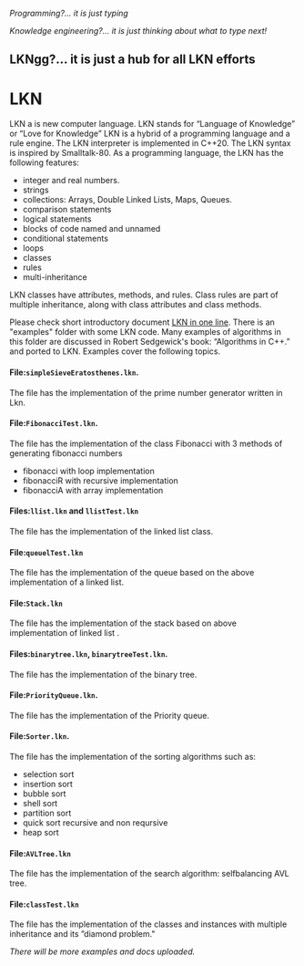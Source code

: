 _Programming?... it is just typing_

_Knowledge engineering?... it is just thinking about what to type next!_

## LKNgg?... it is just a hub for all LKN efforts

# LKN
LKN a is new computer language.
LKN stands for “Language of Knowledge” or “Love for Knowledge”
LKN is a hybrid of a programming language and a rule engine.
The LKN interpreter is implemented in C++20.
The LKN syntax is inspired by Smalltalk-80.
As a programming language, the LKN has the following features:
* integer and real numbers.
* strings
* collections: Arrays, Double Linked Lists, Maps, Queues.
* comparison statements
* logical statements 
* blocks of code named and unnamed
* conditional statements
* loops
* classes
* rules
* multi-inheritance

LKN classes have attributes, methods, and rules. Class rules are part of multiple inheritance, along with class attributes and class methods.

Please check short introductory document [LKN in one line](./doc/lkninoneline.md).
There is an "examples" folder with some LKN code.
Many examples of algorithms in this folder are discussed in Robert Sedgewick's book:
“Algorithms in C++.” and ported to LKN.
Examples cover the following topics.

#### File:`simpleSieveEratosthenes.lkn`.
The file has the implementation of the prime number generator written in Lkn.

#### File:`FibonacciTest.lkn`.
The file has the implementation of the class Fibonacci with 3 methods of generating fibonacci numbers
* fibonacci with loop implementation
* fibonacciR with recursive implementation
* fibonacciA with array implementation

#### Files:`llist.lkn` and  `llistTest.lkn`
The file has the implementation of the linked list class.

#### File:`queuelTest.lkn`
The file has the implementation of the queue based on the above implementation of a linked list.

#### File:`Stack.lkn`
The file has the implementation of the stack based on above implementation of linked list .

#### Files:`binarytree.lkn`, `binarytreeTest.lkn`.
The file has the implementation of the binary tree.

#### File:`PriorityQueue.lkn`.
The file has the implementation of the Priority queue.

#### File:`Sorter.lkn`.
The file has the implementation of the sorting algorithms such as:
* selection sort
* insertion sort
* bubble sort
* shell sort
* partition sort
* quick sort recursive and non reqursive
* heap sort

#### File:`AVLTree.lkn`
The file has the implementation of the search algorithm: selfbalancing AVL tree.

#### File:`classTest.lkn`
The file has the implementation of the classes and instances with multiple inheritance and its ”diamond problem."


_There will be more examples and docs uploaded._ 


